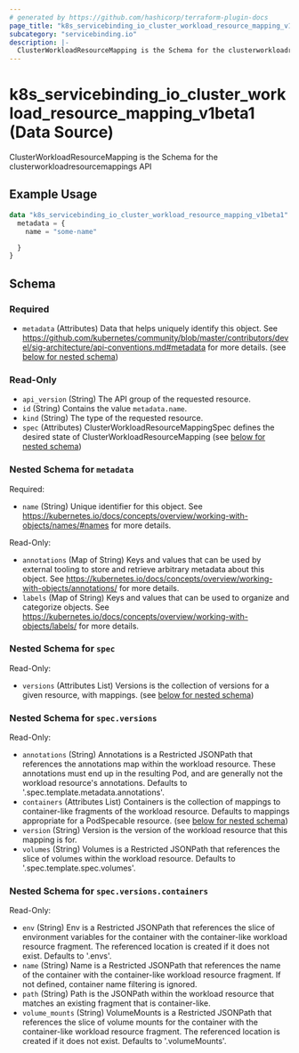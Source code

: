 ```yaml
---
# generated by https://github.com/hashicorp/terraform-plugin-docs
page_title: "k8s_servicebinding_io_cluster_workload_resource_mapping_v1beta1 Data Source - terraform-provider-k8s"
subcategory: "servicebinding.io"
description: |-
  ClusterWorkloadResourceMapping is the Schema for the clusterworkloadresourcemappings API
---
```


# k8s_servicebinding_io_cluster_workload_resource_mapping_v1beta1 (Data Source)

ClusterWorkloadResourceMapping is the Schema for the clusterworkloadresourcemappings API

## Example Usage

```terraform
data "k8s_servicebinding_io_cluster_workload_resource_mapping_v1beta1" "example" {
  metadata = {
    name = "some-name"

  }
}
```

<!-- schema generated by tfplugindocs -->
## Schema

### Required

- `metadata` (Attributes) Data that helps uniquely identify this object. See https://github.com/kubernetes/community/blob/master/contributors/devel/sig-architecture/api-conventions.md#metadata for more details. (see [below for nested schema](#nestedatt--metadata))

### Read-Only

- `api_version` (String) The API group of the requested resource.
- `id` (String) Contains the value `metadata.name`.
- `kind` (String) The type of the requested resource.
- `spec` (Attributes) ClusterWorkloadResourceMappingSpec defines the desired state of ClusterWorkloadResourceMapping (see [below for nested schema](#nestedatt--spec))

<a id="nestedatt--metadata"></a>
### Nested Schema for `metadata`

Required:

- `name` (String) Unique identifier for this object. See https://kubernetes.io/docs/concepts/overview/working-with-objects/names/#names for more details.

Read-Only:

- `annotations` (Map of String) Keys and values that can be used by external tooling to store and retrieve arbitrary metadata about this object. See https://kubernetes.io/docs/concepts/overview/working-with-objects/annotations/ for more details.
- `labels` (Map of String) Keys and values that can be used to organize and categorize objects. See https://kubernetes.io/docs/concepts/overview/working-with-objects/labels/ for more details.


<a id="nestedatt--spec"></a>
### Nested Schema for `spec`

Read-Only:

- `versions` (Attributes List) Versions is the collection of versions for a given resource, with mappings. (see [below for nested schema](#nestedatt--spec--versions))

<a id="nestedatt--spec--versions"></a>
### Nested Schema for `spec.versions`

Read-Only:

- `annotations` (String) Annotations is a Restricted JSONPath that references the annotations map within the workload resource. These annotations must end up in the resulting Pod, and are generally not the workload resource's annotations. Defaults to '.spec.template.metadata.annotations'.
- `containers` (Attributes List) Containers is the collection of mappings to container-like fragments of the workload resource. Defaults to mappings appropriate for a PodSpecable resource. (see [below for nested schema](#nestedatt--spec--versions--containers))
- `version` (String) Version is the version of the workload resource that this mapping is for.
- `volumes` (String) Volumes is a Restricted JSONPath that references the slice of volumes within the workload resource. Defaults to '.spec.template.spec.volumes'.

<a id="nestedatt--spec--versions--containers"></a>
### Nested Schema for `spec.versions.containers`

Read-Only:

- `env` (String) Env is a Restricted JSONPath that references the slice of environment variables for the container with the container-like workload resource fragment. The referenced location is created if it does not exist. Defaults to '.envs'.
- `name` (String) Name is a Restricted JSONPath that references the name of the container with the container-like workload resource fragment. If not defined, container name filtering is ignored.
- `path` (String) Path is the JSONPath within the workload resource that matches an existing fragment that is container-like.
- `volume_mounts` (String) VolumeMounts is a Restricted JSONPath that references the slice of volume mounts for the container with the container-like workload resource fragment. The referenced location is created if it does not exist. Defaults to '.volumeMounts'.
